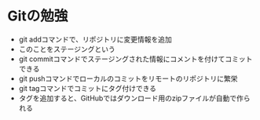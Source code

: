 # Gitの勉強
- git addコマンドで、リポジトリに変更情報を追加
 - このことをステージングという
- git commitコマンドでステージングされた情報にコメントを付けてコミットできる
- git pushコマンドでローカルのコミットをリモートのリポジトリに繁栄
- git tagコマンドでコミットにタグ付けできる
 - タグを追加すると、GitHubではダウンロード用のzipファイルが自動で作られる
